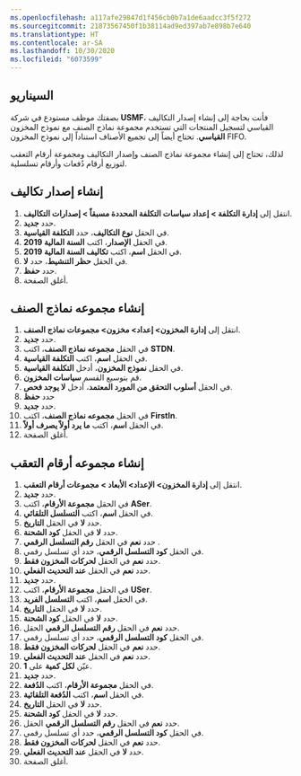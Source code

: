 ```yaml
---
ms.openlocfilehash: a117afe29847d1f456cb0b7a1de6aadcc3f5f272
ms.sourcegitcommit: 21873567450f1b38114ad9ed397ab7e898b7e640
ms.translationtype: HT
ms.contentlocale: ar-SA
ms.lasthandoff: 10/30/2020
ms.locfileid: "6073599"
---
```

## <a name="scenario"></a>السيناريو
بصفتك موظف مستودع في شركة **‎USMF**، فأنت بحاجة إلى إنشاء إصدار التكاليف القياسي لتسجيل المنتجات التي تستخدم مجموعة نماذج الصنف مع نموذج المخزون **القياسي**. تحتاج أيضاً إلى تجميع الأصناف استناداً إلى نموذج المخزون FIFO.

لذلك، تحتاج إلى إنشاء مجموعة نماذج الصنف وإصدار التكاليف ومجموعة أرقام التعقب لتوزيع أرقام دُفعات وأرقام تسلسلية.

## <a name="create-a-costing-version"></a>إنشاء إصدار تكاليف 

1.  انتقل إلى **إدارة التكلفة > إعداد سياسات التكلفة المحددة مسبقاً > إصدارات التكاليف**.
2.  حدد **جديد‏‎**.
3.  في الحقل **نوع التكاليف**، حدد **التكلفة القياسية**.
4.  في الحقل **الإصدار**، اكتب **السنة المالية 2019**.
5.  في الحقل **اسم**، اكتب **تكاليف السنة المالية 2019**.
6.  في الحقل **حظر التنشيط**، حدد **لا**.
7.  حدد **حفظ**.
8.  أغلق الصفحة.


## <a name="create-an-item-model-group"></a>إنشاء مجموعه نماذج الصنف 

1.  انتقل إلى **إدارة المخزون> إعداد> مخزون> مجموعات نماذج الصنف**.
2.  حدد **جديد**.
3.  في الحقل **مجموعه نماذج الصنف**، اكتب **STDN**.
4.  في الحقل **اسم**، اكتب **التكلفة القياسية**.
5.  في الحقل **نموذج المخزون**، أدخل **التكلفة القياسية**.
6.  قم بتوسيع القسم **سياسات المخزون**.
7.  في الحقل **أسلوب التحقق من المورد المعتمد**، أدخل **لا يوجد فحص**.
8.  حدد **حفظ**
8.  حدد **جديد**.
9.  في الحقل **مجموعه نماذج الصنف**، اكتب **FirstIn**.
10. في الحقل **اسم**، اكتب **ما يرد أولاً يصرف أولاً**.
11. أغلق الصفحة.


## <a name="create-a-tracking-number-group"></a>إنشاء مجموعه أرقام التعقب 

1.  انتقل إلى **إدارة المخزون> الإعداد> الأبعاد > مجموعات أرقام التعقب**.
2.  حدد **جديد**.
3.  في الحقل **مجموعة الأرقام**، اكتب **ASer**.
4.  في الحقل **اسم**، اكتب **التسلسل التلقائي**.
5.  حدد **لا** في الحقل **التاريخ**.
6.  حدد **لا** في الحقل **كود الشحنة**.
7.  حدد **نعم** في الحقل **رقم التسلسل الرقمي** .
8.  في الحقل **كود التسلسل الرقمي**، حدد أي تسلسل رقمي.
8.  حدد **نعم** في الحقل **لحركات المخزون فقط**.
9.  حدد **نعم** في الحقل **عند التحديث الفعلي**.
10. حدد **جديد**.
11. في الحقل **مجموعة الأرقام**، اكتب **USer**.
12. في الحقل **اسم**، اكتب **التسلسل الفريد**.
13. حدد **لا** في الحقل **التاريخ**.
14. حدد **لا** في الحقل **كود الشحنة**.
15. حدد **نعم** في الحقل **رقم التسلسل الرقمي** الحقل.
16. في الحقل **كود التسلسل الرقمي**، حدد أي تسلسل رقمي.
17. حدد **نعم** في الحقل **لحركات المخزون فقط**.
18. حدد **نعم** في الحقل **عند التحديث الفعلي**.
19. عيّن **لكل كمية** على **1**.
20. حدد **جديد**.
21. في الحقل **مجموعة الأرقام**، اكتب **الدُفعة**.
22. في الحقل **اسم**، اكتب **الدُفعة التلقائية**.
23. حدد **لا** في الحقل **التاريخ**.
24. حدد **لا** في الحقل **كود الشحنة**.
25. حدد **نعم** في الحقل **رقم التسلسل الرقمي** الحقل.
26. في الحقل **كود التسلسل الرقمي**، حدد أي تسلسل رقمي.
27. حدد **نعم** في الحقل **لحركات المخزون فقط**.
28. حدد **لا** في الحقل **عند التحديث الفعلي**.
29. أغلق الصفحة.




